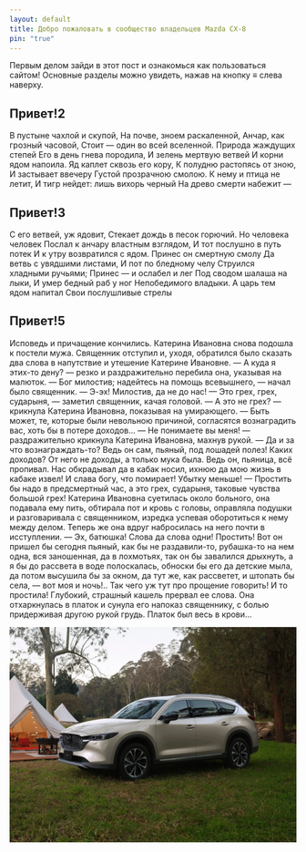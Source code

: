 ```yaml
---
layout: default
title: Добро пожаловать в сообщество владельцев Mazda CX-8
pin: "true"
---
```

Первым делом зайди в этот пост и ознакомься как пользоваться сайтом! Основные разделы можно увидеть, нажав на кнопку ≡ слева наверху. 


## Привет!2
В пустыне чахлой и скупой,
На почве, зноем раскаленной,
Анчар, как грозный часовой,
Стоит — один во всей вселенной.
Природа жаждущих степей
Его в день гнева породила,
И зелень мертвую ветвей
И корни ядом напоила.
Яд каплет сквозь его кору,
К полудню растопясь от зною,
И застывает ввечеру
Густой прозрачною смолою.
К нему и птица не летит,
И тигр нейдет: лишь вихорь черный
На древо смерти набежит —

## Привет!3

С его ветвей, уж ядовит,
Стекает дождь в песок горючий.
Но человека человек
Послал к анчару властным взглядом,
И тот послушно в путь потек
И к утру возвратился с ядом.
Принес он смертную смолу
Да ветвь с увядшими листами,
И пот по бледному челу
Струился хладными ручьями;
Принес — и ослабел и лег
Под сводом шалаша на лыки,
И умер бедный раб у ног
Непобедимого владыки.
А царь тем ядом напитал
Свои послушливые стрелы



## Привет!5


Исповедь и причащение кончились. Катерина Ивановна снова подошла к постели мужа. Священник отступил и, уходя, обратился было сказать два слова в напутствие и утешение Катерине Ивановне.
— А куда я этих-то дену? — резко и раздражительно перебила она, указывая на малюток.
— Бог милостив; надейтесь на помощь всевышнего, — начал было священник.
— Э-эх! Милостив, да не до нас!
— Это грех, грех, сударыня, — заметил священник, качая головой.
— А это не грех? — крикнула Катерина Ивановна, показывая на умирающего.
— Быть может, те, которые были невольною причиной, согласятся вознаградить вас, хоть бы в потере доходов…
— Не понимаете вы меня! — раздражительно крикнула Катерина Ивановна, махнув рукой. — Да и за что вознаграждать-то? Ведь он сам, пьяный, под лошадей полез! Каких доходов? От него не доходы, а только мука была. Ведь он, пьяница, всё пропивал. Нас обкрадывал да в кабак носил, ихнюю да мою жизнь в кабаке извел! И слава богу, что помирает! Убытку меньше!
— Простить бы надо в предсмертный час, а это грех, сударыня, таковые чувства большой грех!
Катерина Ивановна суетилась около больного, она подавала ему пить, обтирала пот и кровь с головы, оправляла подушки и разговаривала с священником, изредка успевая оборотиться к нему между делом. Теперь же она вдруг набросилась на него почти в исступлении.
— Эх, батюшка! Слова да слова одни! Простить! Вот он пришел бы сегодня пьяный, как бы не раздавили-то, рубашка-то на нем одна, вся заношенная, да в лохмотьях, так он бы завалился дрыхнуть, а я бы до рассвета в воде полоскалась, обноски бы его да детские мыла, да потом высушила бы за окном, да тут же, как рассветет, и штопать бы села, — вот моя и ночь!.. Так чего уж тут про прощение говорить! И то простила!
Глубокий, страшный кашель прервал ее слова. Она отхаркнулась в платок и сунула его напоказ священнику, с болью придерживая другою рукой грудь. Платок был весь в крови…

![](assets/images/2023-01-01-welcome/tim.07.10.2024.18.12.57.png)